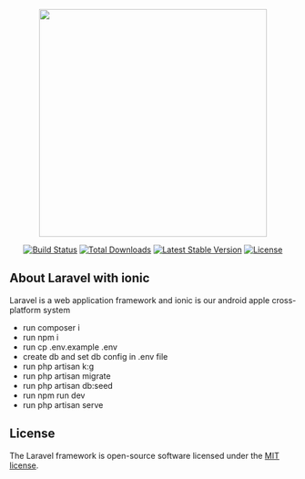 <p align="center"><img src="https://res.cloudinary.com/dtfbvvkyp/image/upload/v1566331377/laravel-logolockup-cmyk-red.svg" width="400"></p>

<p align="center">
<a href="https://travis-ci.org/laravel/framework"><img src="https://travis-ci.org/laravel/framework.svg" alt="Build Status"></a>
<a href="https://packagist.org/packages/laravel/framework"><img src="https://poser.pugx.org/laravel/framework/d/total.svg" alt="Total Downloads"></a>
<a href="https://packagist.org/packages/laravel/framework"><img src="https://poser.pugx.org/laravel/framework/v/stable.svg" alt="Latest Stable Version"></a>
<a href="https://packagist.org/packages/laravel/framework"><img src="https://poser.pugx.org/laravel/framework/license.svg" alt="License"></a>
</p>

## About Laravel with ionic

Laravel is a web application framework and ionic is our android apple cross-platform system

 - run composer i
 - run npm i
 - run cp .env.example .env
 - create db and set db config in .env file
 - run php artisan k:g
 - run php artisan migrate
 - run php artisan db:seed
 - run npm run dev
 - run php artisan serve


## License

The Laravel framework is open-source software licensed under the [MIT license](https://opensource.org/licenses/MIT).
